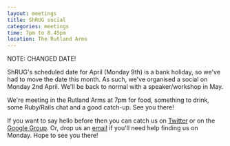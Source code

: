 ```yaml
---
layout: meetings
title: ShRUG social
categories: meetings
time: 7pm to 8.45pm
location: The Rutland Arms
---
```


NOTE: CHANGED DATE!

ShRUG's scheduled date for April (Monday 9th) is a bank holiday, so we've
had to move the date this month. As such, we've organised a social on
Monday 2nd April. We'll be back to normal with a speaker/workshop in May.

We're meeting in the Rutland Arms at 7pm for food, something to drink,
some Ruby/Rails chat and a good catch-up. See you there!

If you want to say hello before then you can catch us on
[Twitter](http://twitter.com/sheffieldruby) or on the [Google
Group](http://groups.google.com/group/shrug-members). Or, drop us
an [email](mailto:shrug@jamesalmond.com) if you'll need help finding us
on Monday. Hope to see you there!



